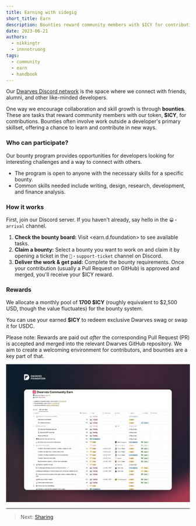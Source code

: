 ```yaml
---
title: Earning with sidegig
short_title: Earn
description: Bounties reward community members with $ICY for contributing work that helps developers expand their skills beyond their usual focus.
date: 2023-06-21
authors:
  - nikkingtr
  - innnotruong
tags:
  - community
  - earn
  - handbook
---
```


Our [Dwarves Discord network](discord.md) is the space where we connect with friends, alumni, and other like-minded developers.

One way we encourage collaboration and skill growth is through **bounties**. These are tasks that reward community members with our token, **$ICY**, for contributions. Bounties often involve work outside a developer's primary skillset, offering a chance to learn and contribute in new ways.

### Who can participate?

Our bounty program provides opportunities for developers looking for interesting challenges and a way to connect with others.

- The program is open to anyone with the necessary skills for a specific bounty.
- Common skills needed include writing, design, research, development, and finance analysis.

### How it works

First, join our Discord server. If you haven't already, say hello in the `😀・arrival` channel.

1. **Check the bounty board:** Visit <earn.d.foundation> to see available tasks.
2. **Claim a bounty:** Select a bounty you want to work on and claim it by opening a ticket in the `⁠🎫・support-ticket` channel on Discord.
3. **Deliver the work & get paid:** Complete the bounty requirements. Once your contribution (usually a Pull Request on GitHub) is approved and merged, you'll receive your $ICY reward.

### Rewards

We allocate a monthly pool of **1700 $ICY** (roughly equivalent to $2,500 USD, though the value fluctuates) for the bounty system.

You can use your earned **$ICY** to redeem exclusive Dwarves swag or swap it for USDC.

Please note: Rewards are paid out _after_ the corresponding Pull Request (PR) is accepted and merged into the relevant Dwarves GitHub repository. We aim to create a welcoming environment for contributors, and bounties are a key part of that.

![Dwarves Foundation Community Bounty Program](assets/community-bounty-program.webp)

---

> Next: [Sharing](sharing.md)

